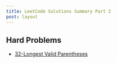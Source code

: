 ```yaml
---
title: LeetCode Solutions Summary Part 2
post: layout
---
```


## Hard Problems


- [32-Longest Valid Parentheses]()